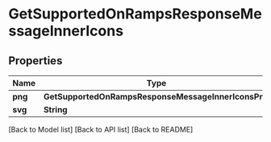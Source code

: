 # GetSupportedOnRampsResponseMessageInnerIcons

## Properties

| Name    | Type                                                | Description | Notes |
| ------- | --------------------------------------------------- | ----------- | ----- |
| **png** | **GetSupportedOnRampsResponseMessageInnerIconsPng** |             |       |
| **svg** | **String**                                          |             |       |

\[Back to Model list] \[Back to API list] \[Back to README]
